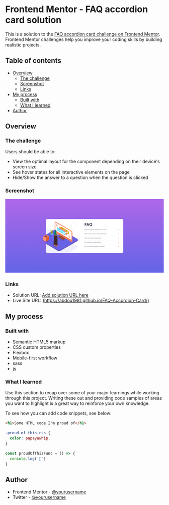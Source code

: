 # Frontend Mentor - FAQ accordion card solution

This is a solution to the [FAQ accordion card challenge on Frontend Mentor](https://www.frontendmentor.io/challenges/faq-accordion-card-XlyjD0Oam). Frontend Mentor challenges help you improve your coding skills by building realistic projects. 

## Table of contents

- [Overview](#overview)
  - [The challenge](#the-challenge)
  - [Screenshot](#screenshot)
  - [Links](#links)
- [My process](#my-process)
  - [Built with](#built-with)
  - [What I learned](#what-i-learned)
- [Author](#author)

## Overview

### The challenge

Users should be able to:

- View the optimal layout for the component depending on their device's screen size
- See hover states for all interactive elements on the page
- Hide/Show the answer to a question when the question is clicked

### Screenshot

![](./images/Screenshot.png)

### Links

- Solution URL: [Add solution URL here](https://your-solution-url.com)
- Live Site URL: [(https://abdou1981.github.io/FAQ-Accordion-Card/)](([https://abdou1981.github.io/FAQ-Accordion-Card/](https://your-solution-url.com)))

## My process

### Built with

- Semantic HTML5 markup
- CSS custom properties
- Flexbox
- Mobile-first workflow
- sass
- js

### What I learned

Use this section to recap over some of your major learnings while working through this project. Writing these out and providing code samples of areas you want to highlight is a great way to reinforce your own knowledge.

To see how you can add code snippets, see below:

```html
<h1>Some HTML code I'm proud of</h1>
```
```css
.proud-of-this-css {
  color: papayawhip;
}
```
```js
const proudOfThisFunc = () => {
  console.log('🎉')
}
```
## Author

- Frontend Mentor - [@yourusername](https://www.frontendmentor.io/profile/abdou1981)
- Twitter - [@yourusername](https://www.twitter.com/abdou1981)

